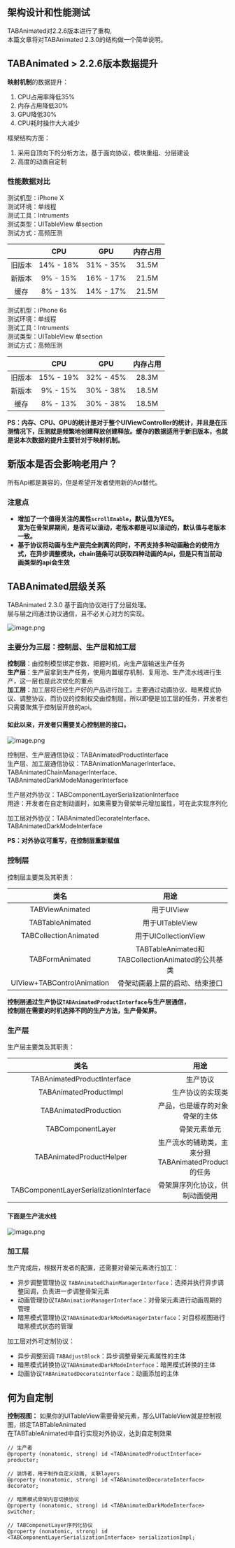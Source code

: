 ## 架构设计和性能测试

TABAnimated对2.2.6版本进行了重构,   
本篇文章将对TABAnimated 2.3.0的结构做一个简单说明。  


## TABAnimated > 2.2.6版本数据提升

**映射机制**的数据提升：

1. CPU占用率降低35%  
2. 内存占用降低30%  
3. GPU降低30%
4. CPU耗时操作大大减少

框架结构方面：  

1. 采用自顶向下的分析方法，基于面向协议，模块重组、分层建设
2. 高度的动画自定制  

### 性能数据对比

测试机型：iPhone X   
测试环境：单线程  
测试工具：Intruments  
测试类型：UITableView 单section  
测试方式：高频压测

|    | CPU  | GPU  | 内存占用 |
| :----:| :----: |:----:|:----:|
| 旧版本  | 14% - 18%|31% - 35%|31.5M|
| 新版本  | 9% - 15% |16% - 17%|21.5M|
| 缓存    | 8% - 13% |14% - 17%|21.5M|


测试机型：iPhone 6s  
测试环境：单线程  
测试工具：Intruments  
测试类型：UITableView 单section  
测试方式：高频压测

|    | CPU  | GPU | 内存占用 |
|  :----:  | :----: |:----: |:----: |
| 旧版本  | 15% - 19%|32% - 45%|28.3M|
| 新版本  | 9% - 15% |30% - 38%|18.5M|
| 缓存   | 8% - 13% |30% - 38%|18.5M|

**PS：内存、CPU、GPU的统计是对于整个UIViewController的统计，并且是在压测情况下，压测就是频繁地创建释放创建释放。缓存的数据适用于新旧版本，也就是说本次数据的提升主要针对于映射机制。**

## 新版本是否会影响老用户？

所有Api都是兼容的，但是希望开发者使用新的Api替代。 

### 注意点

- **增加了一个值得关注的属性`scrollEnable`，默认值为YES。  
意为在骨架屏期间，是否可以滚动，老版本都是可以滚动的，默认值与老版本一致。**
- **基于协议将动画与生产层完全剥离的同时，不再支持多种动画融合的使用方式，在异步调整模块，chain链条可以获取四种动画的Api，但是只有当前动画类型的api会生效**

## TABAnimated层级关系

TABAnimated 2.3.0 基于面向协议进行了分层处理。  
层与层之间通过协议通信，且不必关心对方的实现。

![image.png](https://upload-images.jianshu.io/upload_images/5632003-3c763be236bd46b6.png?imageMogr2/auto-orient/strip%7CimageView2/2/w/1240)

### **主要分为三层：控制层、生产层和加工层**

**控制层**：由控制模型绑定参数、把握时机，向生产层输送生产任务  
**生产层**：生产层拿到生产任务，使用内置缓存机制、复用池、生产流水线进行生产，这一层也是此次优化的重点   
**加工层**：加工层将已经生产好的产品进行加工。主要通过动画协议、暗黑模式协议、调整协议，而协议的控制权交由控制层。所以即便是加工层的任务，开发者也只需要聚焦于控制层开放的api。

#### 如此以来，开发者只需要关心控制层的接口。  


![image.png](https://upload-images.jianshu.io/upload_images/5632003-078402807f9578dc?imageMogr2/auto-orient/strip%7CimageView2/2/w/1240)

控制层、生产层通信协议：TABAnimatedProductInterface  
生产层、加工层通信协议：TABAnimationManagerInterface、TABAnimatedChainManagerInterface、TABAnimatedDarkModeManagerInterface

生产层对外协议：TABComponentLayerSerializationInterface  
用途：开发者在自定制动画时，如果需要为骨架单元增加属性，可在此实现序列化

加工层对外协议：TABAnimatedDecorateInterface、TABAnimatedDarkModeInterface

**PS：对外协议可重写，在控制层重新赋值**

### 控制层 

控制层主要类及其职责：

|  类名  | 用途  |
|  :----: | :----: |
| TABViewAnimated  | 用于UIView  |
| TABTableAnimated  | 用于UITableView  |
| TABCollectionAnimated  | 用于UICollectionView  |
| TABFormAnimated  | TABTableAnimated和TABCollectionAnimated的公共基类   |
|UIView+TABControlAnimation| 骨架动画最上层的启动、结束接口|

**控制层通过生产协议`TABAnimatedProductInterface`与生产层通信，**  
**控制层在需要的时机选择不同的生产方法，生产骨架屏。**

### 生产层

生产层主要类及其职责：

|  类名  | 用途  |
|  :----: | :----: |
| TABAnimatedProductInterface  | 生产协议  |
| TABAnimatedProductImpl  | 生产协议的实现类 |
| TABAnimatedProduction  | 产品，也是缓存的对象，是骨架的主体  |
| TABComponentLayer  | 骨架元素单元   |
| TABAnimatedProductHelper  | 生产流水的辅助类，主要用来分担TABAnimatedProductImpl的任务   |
|TABComponentLayerSerializationInterface|骨架屏序列化协议，供自定制动画使用|

#### 下面是生产流水线

![image.png](https://upload-images.jianshu.io/upload_images/5632003-639455a9b1ce2da2?imageMogr2/auto-orient/strip%7CimageView2/2/w/1240)


### 加工层  

生产完成后，根据开发者的配置，还需要对骨架元素进行加工：
  
- 异步调整管理协议     `TABAnimatedChainManagerInterface`：选择并执行异步调整回调，负责进一步调整骨架元素   
- 动画管理协议`TABAnimationManagerInterface`：对骨架元素进行动画周期的管理  
- 暗黑模式管理协议`TABAnimatedDarkModeManagerInterface`：对目标视图进行暗黑模式状态的管理  

加工层对外可定制协议：

- 异步调整回调 `TABAdjustBlock`：异步调整骨架元素属性的主体
- 暗黑模式转换协议`TABAnimatedDarkModeInterface`：暗黑模式转换的主体
- 动画协议`TABAnimatedDecorateInterface`：动画添加的主体


## 何为自定制

**控制视图：** 如果你的UITableView需要骨架元素，那么UITableView就是控制视图，绑定TABTableAnimated  
在TABTableAnimated中自行实现对外协议，达到自定制效果

```
// 生产者
@property (nonatomic, strong) id <TABAnimatedProductInterface> producter;

// 装饰者，用于制作自定义动画, 关联layers
@property (nonatomic, strong) id <TABAnimatedDecorateInterface> decorator;

// 暗黑模式骨架内容切换协议
@property (nonatomic, strong) id <TABAnimatedDarkModeInterface> switcher;

// TABComponetLayer序列化协议
@property (nonatomic, strong) id <TABComponentLayerSerializationInterface> serializationImpl;
```
